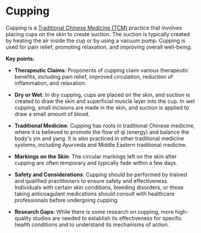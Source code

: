 [//]: # (
source: gpt-3 + jph editing
tags: traditional-chinese-medicine
)

# Cupping

Cupping is a [Traditional Chinese Medicine (TCM)](../traditional-chinese-medicine/) practice that involves placing cups on the skin to create suction. The suction is typically created by heating the air inside the cup or by using a vacuum pump. Cupping is used for pain relief, promoting relaxation, and improving overall well-being.

**Key points**:

* **Therapeutic Claims**: Proponents of cupping claim various therapeutic benefits, including pain relief, improved circulation, reduction of inflammation, and relaxation.

* **Dry or Wet**:  In dry cupping, cups are placed on the skin, and suction is created to draw the skin and superficial muscle layer into the cup. In wet cupping, small incisions are made in the skin, and suction is applied to draw a small amount of blood.

* **Traditional Medicine**: Cupping has roots in traditional Chinese medicine, where it is believed to promote the flow of qi (energy) and balance the body's yin and yang. It is also practiced in other traditional medicine systems, including Ayurveda and Middle Eastern traditional medicine.

* **Markings on the Skin**: The circular markings left on the skin after cupping are often temporary and typically fade within a few days.

* **Safety and Considerations**: Cupping should be performed by trained and qualified practitioners to ensure safety and effectiveness. Individuals with certain skin conditions, bleeding disorders, or those taking anticoagulant medications should consult with healthcare professionals before undergoing cupping.

* **Research Gaps**: While there is some research on cupping, more high-quality studies are needed to establish its effectiveness for specific health conditions and to understand its mechanisms of action.
